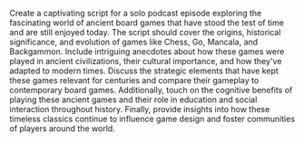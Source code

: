 Create a captivating script for a solo podcast episode exploring the fascinating world of ancient board games that have stood the test of time and are still enjoyed today. The script should cover the origins, historical significance, and evolution of games like Chess, Go, Mancala, and Backgammon. Include intriguing anecdotes about how these games were played in ancient civilizations, their cultural importance, and how they've adapted to modern times. Discuss the strategic elements that have kept these games relevant for centuries and compare their gameplay to contemporary board games. Additionally, touch on the cognitive benefits of playing these ancient games and their role in education and social interaction throughout history. Finally, provide insights into how these timeless classics continue to influence game design and foster communities of players around the world.